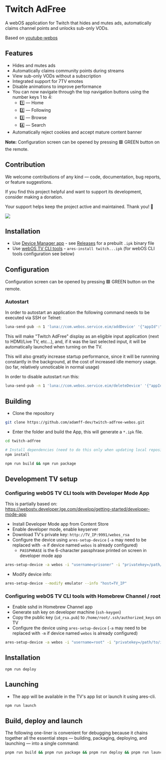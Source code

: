# Twitch AdFree

A webOS application for Twitch that hides and mutes ads, automatically claims channel points and unlocks sub-only VODs.

Based on [youtube-webos](https://github.com/webosbrew/youtube-webos)

## Features

- Hides and mutes ads
- Automatically claims community points during streams
- View sub-only VODs without a subscription
- Integrated support for 7TV emotes
- Disable animations to improve performance
- You can now navigate through the top navigation buttons using the number keys 1 to 4:
  - 1️⃣ — Home
  - 2️⃣ — Following
  - 3️⃣ — Browse
  - 4️⃣ — Search
- Automatically reject cookies and accept mature content banner

**Note:** Configuration screen can be opened by pressing 🟩 GREEN button on the remote.

## Contribution

We welcome contributions of any kind — code, documentation, bug reports, or feature suggestions.

If you find this project helpful and want to support its development, consider making a donation.

Your support helps keep the project active and maintained. Thank you! 🙌

<a href="https://www.buymeacoffee.com/rSiZtB3"><img src="https://img.buymeacoffee.com/button-api/?text=Buy me a coffee&emoji=☕&slug=rSiZtB3&button_colour=5F7FFF&font_colour=ffffff&font_family=Cookie&outline_colour=000000&coffee_colour=FFDD00" /></a>

## Installation

- Use [Device Manager app](https://github.com/webosbrew/dev-manager-desktop) - see [Releases](https://github.com/adamff-dev/twitch-adfree-webos/releases) for a
  prebuilt `.ipk` binary file
- Use [webOS TV CLI tools](https://webostv.developer.lge.com/develop/tools/cli-installation) -
  `ares-install twitch...ipk` (for webOS CLI tools configuration see below)

## Configuration

Configuration screen can be opened by pressing 🟩 GREEN button on the remote.

### Autostart

In order to autostart an application the following command needs to be executed
via SSH or Telnet:

```sh
luna-send-pub -n 1 'luna://com.webos.service.eim/addDevice' '{"appId":"twitch.adamffdev.v1","pigImage":"","mvpdIcon":""}'
```

This will make "Twitch AdFree" display as an eligible input application (next
to HDMI/Live TV, etc...), and, if it was the last selected input, it will be
automatically launched when turning on the TV.

This will also greatly increase startup performance, since it will be runnning
constantly in the background, at the cost of increased idle memory usage.
(so far, relatively unnoticable in normal usage)

In order to disable autostart run this:

```sh
luna-send-pub -n 1 'luna://com.webos.service.eim/deleteDevice' '{"appId":"twitch.adamffdev.v1"}'
```

## Building

- Clone the repository

```sh
git clone https://github.com/adamff-dev/twitch-adfree-webos.git
```

- Enter the folder and build the App, this will generate a `*.ipk` file.

```sh
cd twitch-adfree

# Install dependencies (need to do this only when updating local repository / package.json is changed)
npm install

npm run build && npm run package
```

## Development TV setup

### Configuring webOS TV CLI tools with Developer Mode App

This is partially based on: https://webostv.developer.lge.com/develop/getting-started/developer-mode-app

- Install Developer Mode app from Content Store
- Enable developer mode, enable keyserver
- Download TV's private key: `http://TV_IP:9991/webos_rsa`
- Configure the device using `ares-setup-device` (`-a` may need to be replaced with `-m` if device named `webos` is already configured)
  - `PASSPHRASE` is the 6-character passphrase printed on screen in developer mode app

```sh
ares-setup-device -a webos -i "username=prisoner" -i "privatekey=/path/to/downloaded/webos_rsa" -i "passphrase=PASSPHRASE" -i "host=TV_IP" -i "port=9922"
```

- Modify device info:

```sh
ares-setup-device --modify emulator --info "host=TV_IP"
```

### Configuring webOS TV CLI tools with Homebrew Channel / root

- Enable sshd in Homebrew Channel app
- Generate ssh key on developer machine (`ssh-keygen`)
- Copy the public key (`id_rsa.pub`) to `/home/root/.ssh/authorized_keys` on TV
- Configure the device using `ares-setup-device` (`-a` may need to be replaced with `-m` if device named `webos` is already configured)

```sh
ares-setup-device -a webos -i "username=root" -i "privatekey=/path/to/id_rsa" -i "passphrase=SSH_KEY_PASSPHRASE" -i "host=TV_IP" -i "port=22"
```

## Installation

```
npm run deploy
```

## Launching

- The app will be available in the TV's app list or launch it using ares-cli.

```sh
npm run launch
```

## Build, deploy and launch

The following one-liner is convenient for debugging because it chains together all the essential steps — building, packaging, deploying, and launching — into a single command:

```sh
pnpm run build && pnpm run package && pnpm run deploy && pnpm run launch
```
